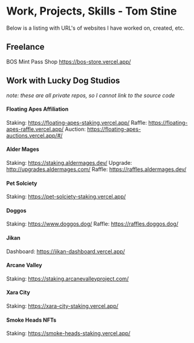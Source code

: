 # Work, Projects, Skills - Tom Stine

Below is a listing with URL's of websites I have worked on, created, etc.

## Freelance

BOS Mint Pass Shop
https://bos-store.vercel.app/

## Work with Lucky Dog Studios

*note: these are all private repos, so I cannot link to the source code*

#### Floating Apes Affiliation
Staking: https://floating-apes-staking.vercel.app/
Raffle: https://floating-apes-raffle.vercel.app/
Auction: https://floating-apes-auctions.vercel.app/#/

#### Alder Mages
Staking: https://staking.aldermages.dev/
Upgrade: http://upgrades.aldermages.com/
Raffle: https://raffles.aldermages.dev/

#### Pet Solciety 
Staking: https://pet-solciety-staking.vercel.app/

#### Doggos
Staking: https://www.doggos.dog/
Raffle: https://raffles.doggos.dog/

#### Jikan 
Dashboard: https://jikan-dashboard.vercel.app/

#### Arcane Valley
Staking: https://staking.arcanevalleyproject.com/

#### Xara City
Staking: https://xara-city-staking.vercel.app/

#### Smoke Heads NFTs
Staking: https://smoke-heads-staking.vercel.app/

